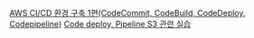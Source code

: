 [AWS CI/CD 환경 구축 1편(CodeCommit, CodeBuild, CodeDeploy, Codepipeline)](https://btcd.tistory.com/m/148)
[Code deploy, Pipeline  S3 관련 실습](https://wikidocs.net/198082)
